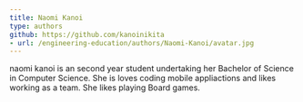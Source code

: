 ```yaml
---
title: Naomi Kanoi
type: authors
github: https://github.com/kanoinikita
- url: /engineering-education/authors/Naomi-Kanoi/avatar.jpg
---
```

naomi kanoi is an second year student undertaking her Bachelor of Science in Computer Science. She is loves coding mobile appliactions and likes working as a team. She likes playing Board games.

